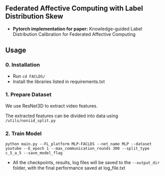 ## Federated Affective Computing with Label Distribution Skew 
* **Pytorch implementation for paper:** Knowledge-guided Label Distribution Calibration for Federated Affective Computing


## Usage
### 0. Installation

- Run `cd FACLDS/`
- Install the libraries listed in requirements.txt 


### 1. Prepare Dataset 

We use ResNet3D to extract video features.

The extracted features can be divided into data using ```/utils/noniid_split.py ```


### 2. Train Model

```
python main.py --FL_platform MLP-FACLDS --net_name MLP --dataset youtube --E_epoch 1 --max_communication_rounds 300 --split_type c_5_a_5 --save_model_flag
```

- All the checkpoints, results, log files will be saved to the ```--output_dir``` folder, with the final performance saved at log_file.txt 







